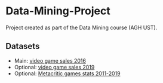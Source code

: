 # Data-Mining-Project
Project created as part of the Data Mining course (AGH UST).

## Datasets

 * Main: [video game sales 2016](https://www.kaggle.com/rush4ratio/video-game-sales-with-ratings)
 * Optional: [video game sales 2019](https://www.kaggle.com/ashaheedq/video-games-sales-2019)
 * Optional: [Metacritic games stats 2011-2019](https://www.kaggle.com/skateddu/metacritic-games-stats-20112019)
